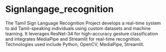 # Signlangage_recognition
The Tamil Sign Language Recognition Project develops a real-time system to aid Tamil-speaking individuals using custom datasets and machine learning. It leverages ResNet-34 for high-accuracy gesture classification and integrates MediaPipe and Streamlit for real-time recognition. Technologies used include Python, OpenCV, MediaPipe, Streamlit.
